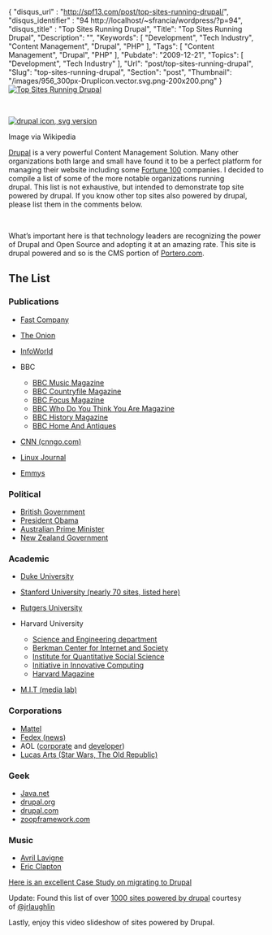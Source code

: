 {
	"disqus_url" : "http://spf13.com/post/top-sites-running-drupal/",
	"disqus_identifier" : "94 http://localhost/~sfrancia/wordpress/?p=94",
	"disqus_title" : "Top Sites Running Drupal",
	"Title": "Top Sites Running Drupal",
	"Description": "",
	"Keywords": [
		"Development",
		"Tech Industry",
		"Content Management",
		"Drupal",
		"PHP"
	],
	"Tags": [
		"Content Management",
		"Drupal",
		"PHP"
	],
	"Pubdate": "2009-12-21",
	"Topics": [
		"Development",
		"Tech Industry"
	],
	"Url": "post/top-sites-running-drupal",
	"Slug": "top-sites-running-drupal",
	"Section": "post",
	"Thumbnail": "/images/956_300px-Druplicon.vector.svg.png-200x200.png"
}
[![Top Sites Running
Drupal](/images/956_300px-Druplicon.vector.svg.png-200x200.png)](/uploads/2009/10/300px-Druplicon.vector.svg.png "Top Sites Running Drupal")

 

[![drupal icon, svg
version](/uploads/2009/12/300px-Druplicon.vector.svg.png "drupal icon, svg version")](http://commons.wikipedia.org/wiki/File:Druplicon.vector.svg)

Image via Wikipedia

[Drupal](http://www.drupal.org "Drupal") is a very powerful Content
Management Solution. Many other organizations both large and small have
found it to be a perfect platform for managing their website including
some [Fortune
100](http://en.wikipedia.org/wiki/Fortune_500 "Fortune 500") companies.
I decided to compile a list of some of the more notable organizations
running drupal. This list is not exhaustive, but intended to demonstrate
top site powered by drupal. If you know other top sites also powered by
drupal, please list them in the comments below.

 

What’s important here is that technology leaders are recognizing the
power of Drupal and Open Source and adopting it at an amazing rate. This
site is drupal powered and so is the CMS portion
of [Portero.com](http://www2.portero.com).

The List
--------

### Publications

-   [Fast Company](http://www.fastcompany.com/)
-   [The Onion](http://www.theonion.com/ "The Onion")
-   [InfoWorld](http://infoworld.com/)
-   BBC
    -   [BBC Music Magazine](http://www.bbcmusicmagazine.com/)
    -   [BBC Countryfile
        Magazine](http://www.bbccountryfilemagazine.com/)
    -   [BBC Focus Magazine](http://www.bbcfocusmagazine.com/)
    -   [BBC Who Do You Think You Are
        Magazine](http://www.bbcwhodoyouthinkyouaremagazine.com/)
    -   [BBC History Magazine](http://www.bbchistorymagazine.com/)
    -   [BBC Home And Antiques](http://www.bbchomesandantiques.com/)

-   [CNN (cnngo.com)](http://cnngo.com/)
-   [Linux Journal](http://linuxjournal.com/)
-   [Emmys](http://emmys.com/)

### Political

-   [British Government](http://www.direct.gov.uk/)
-   [President Obama](http://whitehouse.gov/)
-   [Australian Prime Minister](http://www.pm.gov.au/)
-   [New Zealand Government](http://beehive.govt.nz/)

### Academic

-   [Duke University](http://www.duke.edu/)
-   [Stanford University (nearly 70 sites, listed
    here)](https://techcommons.stanford.edu/topics/drupal/sites-using-drupal-stanford)
-   [Rutgers University](http://rutgers.edu/)
-   Harvard University
    -   [Science and Engineering
        department](http://www.harvardscience.harvard.edu/)
    -   [Berkman Center for Internet and
        Society](http://cyber.law.harvard.edu/)
    -   [Institute for Quantitative Social
        Science](http://www.iq.harvard.edu/)
    -   [Initiative in Innovative Computing](http://iic.harvard.edu/)
    -   [Harvard Magazine](http://harvardmagazine.com/)

-   [M.I.T (media lab)](http://media.mit.edu/)

### Corporations

-   [Mattel](http://mattel.com/)
-   [Fedex (news)](http://news.fedex.com/)
-   AOL ([corporate](http://corp.aol.com/)
    and [developer](http://dev.aol.com/))
-   [Lucas Arts (Star Wars, The Old Republic)](http://www.swtor.com/)

### Geek

-   [Java.net](http://java.net/)
-   [drupal.org](http://drupal.org)
-   [drupal.com](http://drupal.com)
-   [zoopframework.com](http://zoopframework.com)

### Music

-   [Avril Lavigne](http://www.avrillavigne.com/)
-   [Eric Clapton](http://www.ericclapton.com/)

[Here is an excellent Case Study on migrating to
Drupal](http://drupal.org/node/497008)

Update: Found this list of over [1000 sites powered by
drupal](http://listology.com/jwalling/list/1000-drupal-web-sites-case-studies)
courtesy of [@jrlaughlin](http://twitter.com/jrlaughlin)

Lastly, enjoy this video slideshow of sites powered by Drupal.
